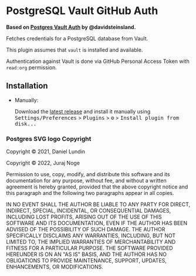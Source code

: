 # PostgreSQL Vault GitHub Auth

<!-- Plugin description -->
**Based on [Postgres Vault Auth](https://github.com/davidsteinsland/postgres-vault-auth) by @davidsteinsland.**

Fetches credentials for a PostgreSQL database from Vault.

This plugin assumes that `vault` is installed and available.

Authentication against Vault is done via GitHub Personal Access Token with `read:org` permission.
<!-- Plugin description end -->

## Installation

- Manually:

  Download the [latest release](https://github.com/njuro/postgres-vault-github-auth/releases/latest) and install it
  manually using
  <kbd>Settings/Preferences</kbd> > <kbd>Plugins</kbd> > <kbd>⚙️</kbd> > <kbd>Install plugin from disk...</kbd>

### Postgres SVG logo Copyright

Copyright © 2021, Daniel Lundin

Copyright © 2022, Juraj Noge

Permission to use, copy, modify, and distribute this software and its documentation for any purpose, without fee, and
without a written agreement is hereby granted, provided that the above copyright notice and this paragraph and the
following two paragraphs appear in all copies.

IN NO EVENT SHALL THE AUTHOR BE LIABLE TO ANY PARTY FOR DIRECT, INDIRECT, SPECIAL, INCIDENTAL, OR CONSEQUENTIAL DAMAGES,
INCLUDING LOST PROFITS, ARISING OUT OF THE USE OF THIS SOFTWARE AND ITS DOCUMENTATION, EVEN IF THE AUTHOR HAS BEEN
ADVISED OF THE POSSIBILITY OF SUCH DAMAGE. THE AUTHOR SPECIFICALLY DISCLAIMS ANY WARRANTIES, INCLUDING, BUT NOT LIMITED
TO, THE IMPLIED WARRANTIES OF MERCHANTABILITY AND FITNESS FOR A PARTICULAR PURPOSE. THE SOFTWARE PROVIDED HEREUNDER IS
ON AN "AS IS" BASIS, AND THE AUTHOR HAS NO OBLIGATIONS TO PROVIDE MAINTENANCE, SUPPORT, UPDATES, ENHANCEMENTS, OR
MODIFICATIONS.